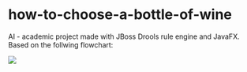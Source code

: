 # how-to-choose-a-bottle-of-wine
AI - academic project made with JBoss Drools rule engine and JavaFX. Based on the follwing flowchart:

![](https://i.pinimg.com/originals/c0/f6/08/c0f608d8a85555101dea786a2ab8daca.jpg)
